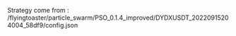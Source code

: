 Strategy come from : /flyingtoaster/particle_swarm/PSO_0.1.4_improved/DYDXUSDT_20220915204004_58df9/config.json